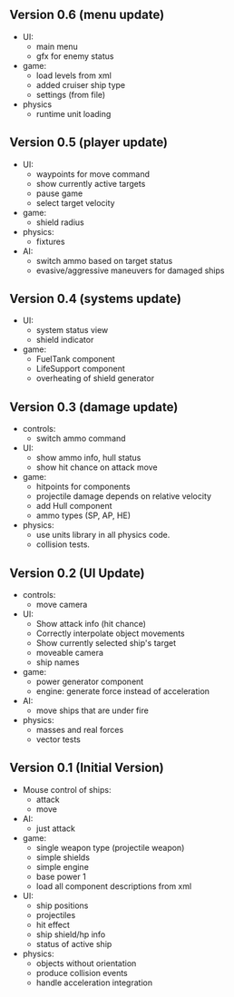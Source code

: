 ## Version 0.6 (menu update)
  * UI:
    - main menu
    - gfx for enemy status
  * game:
    - load levels from xml
    - added cruiser ship type
    - settings (from file)
  * physics
    - runtime unit loading

## Version 0.5 (player update)
  * UI:
    - waypoints for move command
    - show currently active targets
    - pause game
    - select target velocity
  * game:
    - shield radius
  * physics:
    - fixtures
  * AI:
    - switch ammo based on target status
    - evasive/aggressive maneuvers for damaged ships

## Version 0.4 (systems update)
  * UI:
    - system status view
    - shield indicator
  * game:
    - FuelTank component
    - LifeSupport component
    - overheating of shield generator

## Version 0.3 (damage update)
  * controls:
    - switch ammo command
  * UI:
    - show ammo info, hull status
    - show hit chance on attack move
  * game:
    - hitpoints for components
    - projectile damage depends on relative velocity
    - add Hull component
    - ammo types (SP, AP, HE)
  * physics:
    - use units library in all physics code.
    - collision tests.

## Version 0.2 (UI Update)
 * controls:
   - move camera
 * UI:
   - Show attack info (hit chance)
   - Correctly interpolate object movements
   - Show currently selected ship's target
   - moveable camera
   - ship names
 * game:
   - power generator component
   - engine: generate force instead of acceleration
 * AI:
   - move ships that are under fire
 * physics:
   - masses and real forces
   - vector tests

## Version 0.1 (Initial Version)
 * Mouse control of ships:
   - attack
   - move
 * AI:
   - just attack
 * game:
   - single weapon type (projectile weapon)
   - simple shields
   - simple engine
   - base power 1
   - load all component descriptions from xml
 * UI:
   - ship positions
   - projectiles        
   - hit effect
   - ship shield/hp info
   - status of active ship
 * physics:
   - objects without orientation
   - produce collision events
   - handle acceleration integration
   
